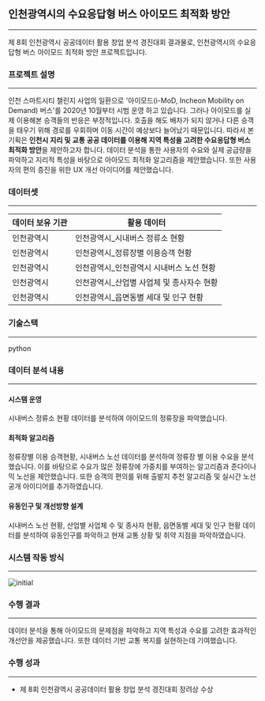 ## 인천광역시의 수요응답형 버스 아이모드 최적화 방안 
---
제 8회 인천광역시 공공데이터 활용 창업 분석 경진대회 결과물로, 인천광역시의 수요응답형 버스 아이모드 최적화 방안 프로젝트입니다.


### 프로젝트 설명
---
인천 스마트시티 챌린지 사업의 일환으로 '아이모드(i-MoD, Incheon Mobility on Demand) 버스'를 2020년 10월부터 시범 운영 하고 있습니다. 그러나 아이모드를 실제 이용해본 승객들의 반응은 부정적입니다. 호출을 해도 배차가 되지 않거나 다른 승객을 태우기 위해 경로를 우회하며 이동 시간이 예상보다 늘어났기 때문입니다. 따라서 본 기획은 **인천시 지리 및 교통 공공 데이터를 이용해 지역 특성을 고려한 수요응답형 버스 최적화 방안**을 제안하고자 합니다. 데이터 분석을 통한 사용자의 수요와 실제 공급량을 파악하고 지리적 특성을 바탕으로 아아모드 최적화 알고리즘을 제안했습니다. 또한 사용자의 편의 증진을 위한 UX 개선 아이디어를 제안했습니다.

### 데이터셋
---
| 데이터 보유 기관 | 활용 데이터 |
| --- | --- |
| 인천광역시 | 인천광역시_시내버스 정류소 현황 |
| 인천광역시 | 인천광역시_정류장별 이용승객 현황 |
| 인천광역시 | 인천광역시_인천광역시 시내버스 노선 현황 |
| 인천광역시 | 인천광역시_산업별 사업체 및 종사자수 현황  |
| 인천광역시 | 인천광역시_읍면동별 세대 및 인구 현황 |

### 기술스택
---
python

### 데이터 분석 내용
---
#### 시스템 운영
시내버스 정류소 현황 데이터를 분석하여 아이모드의 정류장을 파악했습니다.

#### 최적화 알고리즘
정류장별 이용 승객현황, 시내버스 노선 데이터를 분석하여 정류장 별 이용 수요을 분석했습니다. 이를 바탕으로 수요가 많은 정류장에 가중치를 부여하는 알고리즘과 준다이나믹 노선을 제안했습니다. 또한 승객의 편의를 위해 출발지 추천 알고리즘 및 실시간 노선 공개 아이디어를 추가하였습니다.

#### 유동인구 및 개선방향 설계
시내버스 노선 현황, 산업별 사업체 수 및 종사자 현황, 읍면동별 세대 및 인구 현황 데이터를 분석하여 유동인구를 파악하고 현재 교통 상황 및 취약 지점을 파악하였습니다.

### 시스템 작동 방식
---
![initial](img/이미지.png)  

### 수행 결과
---
데이터 분석을 통해 아이모드의 문제점을 파악하고 지역 특성과 수요를 고려한 효과적인 개선안을 제공했습니다. 또한 데이터 기반 교통 복지를 실현하는데 기여했습니다. 

### 수행 성과
---
- 제 8회 인천광역시 공공데이터 활용 창업 분석 경진대회 장려상 수상
